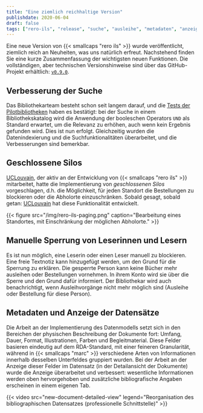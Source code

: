 ```yaml
---
title: "Eine ziemlich reichhaltige Version"
publishdate: 2020-06-04
draft: false 
tags: ["rero-ils", "release", "suche", "ausleihe", "metadaten", "anzeige"]
---
```


Eine neue Version von {{< smallcaps "rero ils" >}} wurde veröffentlicht,
ziemlich reich an Neuheiten, was uns natürlich erfreut. Nachstehend finden Sie
eine kurze Zusammenfassung der wichtigsten neuen Funktionen. Die vollständigen,
aber technischen Versionshinweise sind über das GitHub-Projekt erhältlich:
[`v0.9.0`][1].

<!--more-->

## Verbesserung der Suche

Das Bibliothekarteam besteht schon seit langem darauf, und die [Tests der
Pilotbibliotheken][2] haben es bestätigt: bei der Suche in einem
Bibliothekskatalog wird die Anwendung der booleschen Operators `UND` als
Standard erwartet, um die Relevanz zu erhöhen, auch wenn kein Ergebnis gefunden
wird. Dies ist nun erfolgt. Gleichzeitig wurden die Datenindexierung und die
Suchfunktionalitäten überarbeitet, und die Verbesserungen sind bemerkbar.

## Geschlossene Silos

[UCLouvain][3], der aktiv an der Entwicklung von {{< smallcaps "rero ils" >}}
mitarbeitet, hatte die Implementierung von *geschlossenen Silos* vorgeschlagen,
d.h. die Möglichkeit, für jeden Standort die Bestellungen zu blockieren oder
die Abholorte einzuschränken. Sobald gesagt, sobald getan: [UCLouvain][3] hat
diese Funktionalität entwickelt.

{{< figure src="/img/rero-ils-paging.png" caption="Bearbeitung eines Standortes, mit Einschränkung der möglichen Abholorte." >}}

## Manuelle Sperrung von Leserinnen und Lesern

Es ist nun möglich, eine Leserin oder einen Leser manuell zu blockieren. Eine
freie Textnotiz kann hinzugefügt werden, um den Grund für die Sperrung zu
erklären. Die gesperrte Person kann keine Bücher mehr ausleihen oder
Bestellungen vornehmen. In ihrem Konto wird sie über die Sperre und den Grund
dafür informiert. Der Bibliothekar wird auch benachrichtigt, wenn
Ausleihvorgänge nicht mehr möglich sind (Ausleihe oder Bestellung für diese
Person).

## Metadaten und Anzeige der Datensätze

Die Arbeit an der Implementierung des Datenmodells setzt sich in den Bereichen
der physischen Beschreibung der Dokumente fort: Umfang, Dauer, Format,
Illustrationen, Farben und Begleitmaterial. Diese Felder basieren eindeutig auf
dem RDA-Standard, mit einer feineren Granularität, während in 
{{< smallcaps "marc" >}} verschiedene Arten von Informationen innerhalb 
desselben Unterfeldes gruppiert wurden. Bei der Arbeit an der Anzeige dieser
Felder im Datensatz (in der Detailansicht der Dokumente) wurde die Anzeige
überarbeitet und verbessert: wesentliche Informationen werden oben
hervorgehoben und zusätzliche bibliografische Angaben erscheinen in einem
eigenen Tab.

{{< video src="new-document-detailed-view" legend="Reorganisation des bibliographischen Datensatzes (professionelle Schnittstelle)" >}}


[1]: https://github.com/rero/rero-ils/blob/master/RELEASE-NOTES.rst#v090
[2]: /de/rero-ils-s-expose-aux-tests/
[3]: https://uclouvain.be/en/libraries
